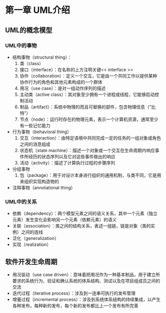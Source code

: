 # 第一章 UML介绍

## UML的概念模型

### UML中的事物

+ 结构事物（structural thing）：
    1. 类（class）
    2. 接口（interface）：在名称的上方注明关键<< interface >>
    3. 协作（collaboration）：定义一个交互，它是由一个共同工作以提供某种协作行为的角色和其他元素构成的一个群体
    4. 用况（use case）：是对一组动作序列的描述
    5. 主动类（active class）：其对象至少拥有一个进程或线程，它能够启动控制活动
    6. 制品（artifact）：系统中物理的而且可替换的部件，包含物理信息（“比特”）
    7. 节点（node）：运行时存在的物理元素，表示一个计算机资源，通常至少有一些记忆能力
+ 行为事物（behavioral thing）
    1. 交互（interaction）：由特定语境中共同完成一定的任务的一组对象或角色之间的消息组成
    2. 状态机（state machine）：描述一个对象或一个交互在生命周期内响应事件所经历的状态序列以及它对这些事件做出的响应
    3. 活动（activity）：描述了计算执行过程的步骤序列
+ 分组事物
    1. 包（package）：用于对设计本身进行组织的通用机制，与类不同，它是用来组织实现构造物的
+ 注释事物（annotational thing）

### UML中的关系

+ 依赖（dependency）：两个模型元素之间的语义关系，其中一个元素（独立元素）发生变化会影响另一个元素（依赖元素）的语义
+ 关联（association）：类之间的结构关系，表述一组链，链是对象（类的实例）之间的连线
+ 泛化（generalization）
+ 实现（realization）

## 软件开发生命周期

+ 用况驱动（use case driven）：意味着把用况作为一种基本制品，用于建立所要求的系统行为、验证和确认系统的体系结构、测试以及在项目组成员之间的交流
+ 迭代过程（iterative process）：涉及到一连串可执行的发布管理
+ 增量过程（incremental process）：涉及到系统体系结构的持续集成，以产生各种发布，每种新的发布，每个新的发布都比上一个发布有所完善
